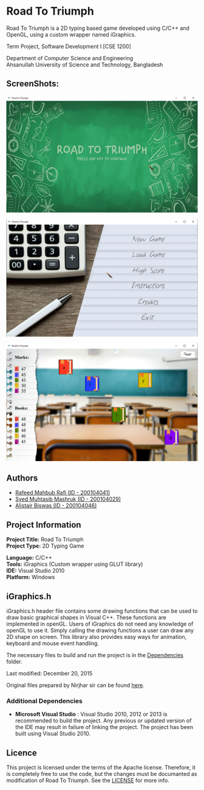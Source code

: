 # Road To Triumph
Road To Triumph is a 2D typing based game developed using C/C++ and OpenGL, using a custom wrapper named iGraphics.

Term Project, Software Development I [CSE 1200]

Department of Computer Science and Engineering<br>
Ahsanullah University of Science and Technology, Bangladesh

## ScreenShots:
![screenshot_1](https://github.com/rafi99-bat/Road-To-Triumph/blob/main/Screenshots/Screenshot%20-%201.png)

![screenshot_2](https://github.com/rafi99-bat/Road-To-Triumph/blob/main/Screenshots/Screenshot%20-%202.png)

![screenshot_3](https://github.com/rafi99-bat/Road-To-Triumph/blob/main/Screenshots/Screenshot%20-%203.png)

## Authors
* [Rafeed Mahbub Rafi (ID - 200104041)](https://www.github.com/rafi99-bat)
* [Syed Muhtasib Mashruk (ID - 200104029)](https://www.github.com/SyedMashruk)
* [Alistair Biswas (ID - 200104046)](https://www.github.com/alistairrr)

## Project Information
**Project Title:** Road To Triumph<br>
**Project Type:** 2D Typing Game

**Language:** C/C++<br>
**Tools:** iGraphics (Custom wrapper using GLUT library)<br>
**IDE:** Visual Studio 2010<br>
**Platform:** Windows

## iGraphics.h
iGraphics.h header file contains some drawing functions that can be used to draw basic graphical shapes in Visual C++. These functions are implemented in openGL. Users of iGraphics do not need any knowledge of openGL to use it. Simply calling the drawing functions a user can draw any 2D shape on screen. This library also provides easy ways for animation, keyboard and mouse event handling.

The necessary files to build and run the project is in the [Dependencies](https://github.com/rafi99-bat/iGraphics-Project/tree/main/Dependencies) folder.

Last modified: December 20, 2015

Original files prepared by Nirjhar sir can be found [here](https://github.com/srautonu/IGraphics).

### Additional Dependencies
* **Microsoft Visual Studio** : Visual Studio 2010, 2012 or 2013 is recommended to build the project. Any previous or updated version of the IDE may result in failure of linking the project. The project has been built using Visual Studio 2010.

## Licence
This project is licensed under the terms of the Apache license. Therefore, it is completely free to use the code, but the changes must be documanted as modification of Road To Triumph. See the [LICENSE](LICENSE) for more info.